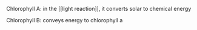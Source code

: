 Chlorophyll A: in the [[light reaction]], it converts solar to chemical energy

Chlorophyll B: conveys energy to chlorophyll a